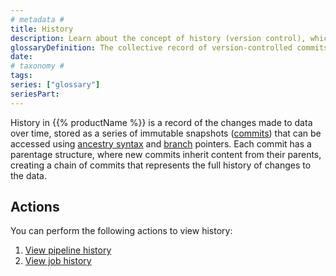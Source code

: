 ```yaml
---
# metadata # 
title: History
description: Learn about the concept of history (version control), which is a record of the changes made to data over time.
glossaryDefinition: The collective record of version-controlled commits for pipelines and jobs.
date: 
# taxonomy #
tags:  
series: ["glossary"]
seriesPart:
--- 
```


History in {{% productName %}} is a record of the changes made to data over time, stored as a series of immutable snapshots ([commits](TBD)) that can be accessed using [ancestry syntax](TBD) and [branch](TBD) pointers. Each commit has a parentage structure, where new commits inherit content from their parents, creating a chain of commits that represents the full history of changes to the data. 

## Actions 

You can perform the following actions to view history: 

1. [View pipeline history](TBD)
2. [View job history](TBD)